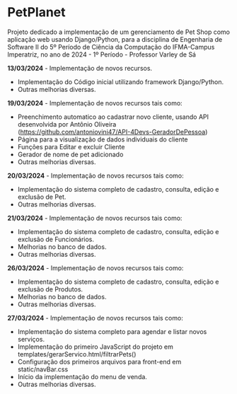 # PetPlanet
Projeto dedicado a implementação de um gerenciamento de Pet Shop como aplicação web usando Django/Python, para a disciplina de Engenharia de Software II do 5º Período de Ciência da Computação do IFMA-Campus Imperatriz, no ano de 2024 - 1º Período - Professor Varley de Sá

**13/03/2024** - Implementação de novos recursos.
 - Implementação do Código inicial utilizando framework Django/Python.
 - Outras melhorias diversas.
    
**19/03/2024** - Implementação de novos recursos tais como:
 - Preenchimento automatico ao cadastrar novo cliente, usando API desenvolvida por Antônio Oliveira (https://github.com/antoniovini47/API-4Devs-GeradorDePessoa)
 - Página para a visualização de dados individuais do cliente
 - Funções para Editar e excluir Cliente
 - Gerador de nome de pet adicionado
 - Outras melhorias diversas.

**20/03/2024** - Implementação de novos recursos tais como:
 - Implementação do sistema completo de cadastro, consulta, edição e exclusão de Pet.
 - Outras melhorias diversas.

**21/03/2024** - Implementação de novos recursos tais como:
 - Implementação do sistema completo de cadastro, consulta, edição e exclusão de Funcionários.
 - Melhorias no banco de dados.
 - Outras melhorias diversas.
 
**26/03/2024** - Implementação de novos recursos tais como:
 - Implementação do sistema completo de cadastro, consulta, edição e exclusão de Produtos.
 - Melhorias no banco de dados.
 - Outras melhorias diversas.

**27/03/2024** - Implementação de novos recursos tais como:
 - Implementação do sistema completo para agendar e listar novos serviços.
 - Implementação do primeiro JavaScript do projeto em templates/gerarServico.html/filtrarPets()
 - Configuração dos primeiros arquivos para front-end em static/navBar.css
 - Início da implementação do menu de venda.
 - Outras melhorias diversas.